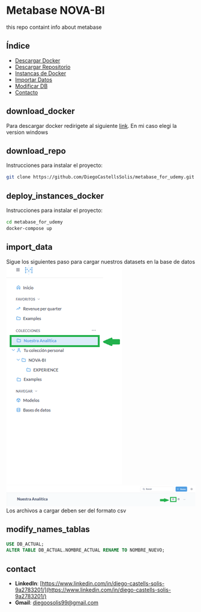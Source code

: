 # Metabase NOVA-BI
this repo containt info about metabase 

## Índice
- [Descargar Docker](#download_docker)
- [Descargar Repositorio](#download_repo)
- [Instancas de Docker](#deploy_instances_docker)
- [Importar Datos](#import_data)
- [Modificar DB](#modify_names_tablas) 
- [Contacto](#contact)

## download_docker
Para descargar docker redirigete al siguiente [link](https://docs.docker.com/desktop/install/windows-install/).
En mi caso elegi la version windows


## download_repo
Instrucciones para instalar el proyecto:
```bash
git clone https://github.com/DiegoCastellsSolis/metabase_for_udemy.git 
```

## deploy_instances_docker
Instrucciones para instalar el proyecto:
```bash
cd metabase_for_udemy
docker-compose up
```

## import_data
Sigue los siguientes paso para cargar nuestros datasets en la base de datos
![Diagrama del Proyecto](https://github.com/DiegoCastellsSolis/metabase_for_udemy/blob/main/images/our_analytics.png)
![Diagrama del Proyecto](https://github.com/DiegoCastellsSolis/metabase_for_udemy/blob/main/images/import_data.png)
Los archivos a cargar deben ser del formato csv

## modify_names_tablas
```sql
USE DB_ACTUAL;
ALTER TABLE DB_ACTUAL.NOMBRE_ACTUAL RENAME TO NOMBRE_NUEVO;
```

## contact
- **LinkedIn**: [https://www.linkedin.com/in/diego-castells-solis-9a2783201/](https://www.linkedin.com/in/diego-castells-solis-9a2783201/)
- **Gmail**: [diegoosolis99@gmail.com](mailto:diegoosolis99@gmail.com)
